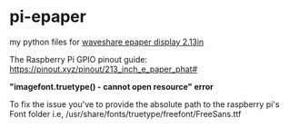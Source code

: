 # pi-epaper
my python files for [waveshare epaper display 2.13in](https://www.waveshare.com/wiki/2.13inch_e-Paper_HAT)

The Raspberry Pi GPIO pinout guide: https://pinout.xyz/pinout/213_inch_e_paper_phat#


**"imagefont.truetype() - cannot open resource" error**

To fix the issue you've to provide the absolute path to the raspberry pi's Font folder i.e, /usr/share/fonts/truetype/freefont/FreeSans.ttf
